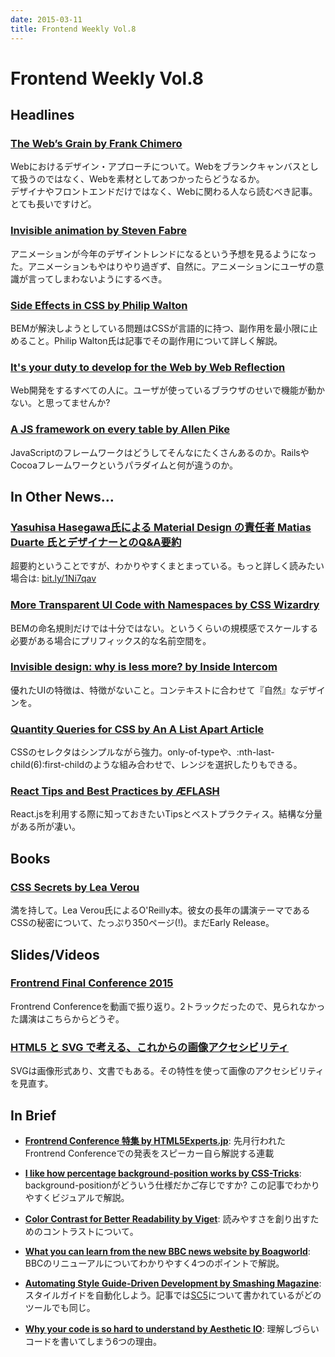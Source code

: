 ```yaml
---
date: 2015-03-11
title: Frontend Weekly Vol.8
---
```


# Frontend Weekly Vol.8

## Headlines

### [The Web’s Grain by Frank Chimero](http://frankchimero.com/talks/the-webs-grain/transcript/)

Webにおけるデザイン・アプローチについて。Webをブランクキャンバスとして扱うのではなく、Webを素材としてあつかったらどうなるか。  
デザイナやフロントエンドだけではなく、Webに関わる人なら読むべき記事。とても長いですけど。

### [Invisible animation by Steven Fabre](https://medium.com/@stevenfabre/invisible-animation-ffa27d0b77e5)

アニメーションが今年のデザイントレンドになるという予想を見るようになった。アニメーションもやはりやり過ぎず、自然に。アニメーションにユーザの意識が言ってしまわないようにするべき。

### [Side Effects in CSS by Philip Walton](http://philipwalton.com/articles/side-effects-in-css/)

BEMが解決しようとしている問題はCSSが言語的に持つ、副作用を最小限に止めること。Philip Walton氏は記事でその副作用について詳しく解説。

### [It's your duty to develop for the Web by Web Reflection](http://webreflection.blogspot.jp/2015/02/its-your-duty-to-develop-for-web.html)

Web開発をするすべての人に。ユーザが使っているブラウザのせいで機能が動かない。と思ってませんか?

### [A JS framework on every table by Allen Pike](http://www.allenpike.com/2015/javascript-framework-fatigue/)

JavaScriptのフレームワークはどうしてそんなにたくさんあるのか。RailsやCocoaフレームワークというパラダイムと何が違うのか。

## In Other News…

### [Yasuhisa Hasegawa氏による Material Design の責任者 Matias Duarte 氏とデザイナーとのQ&A要約](https://twitter.com/yhassy/status/573289433547575297)

超要約ということですが、わかりやすくまとまっている。もっと詳しく読みたい場合は: [bit.ly/1Ni7qav](bit.ly/1Ni7qav)

### [More Transparent UI Code with Namespaces by CSS Wizardry](http://csswizardry.com/2015/03/more-transparent-ui-code-with-namespaces/)

BEMの命名規則だけでは十分ではない。というくらいの規模感でスケールする必要がある場合にプリフィックス的な名前空間を。

### [Invisible design: why is less more? by Inside Intercom](http://blog.intercom.io/invisible-design/)

優れたUIの特徴は、特徴がないこと。コンテキストに合わせて『自然』なデザインを。

### [Quantity Queries for CSS by An A List Apart Article](http://alistapart.com/article/quantity-queries-for-css)

CSSのセレクタはシンプルながら強力。only-of-typeや、:nth-last-child(6):first-childのような組み合わせで、レンジを選択したりもできる。

### [**React Tips and Best Practices by ÆFLASH**](http://aeflash.com/2015-02/react-tips-and-best-practices.html)

React.jsを利用する際に知っておきたいTipsとベストプラクティス。結構な分量がある所が凄い。

## Books

### [CSS Secrets by Lea Verou](http://shop.oreilly.com/product/0636920031123.do)

満を持して。Lea Verou氏によるO'Reilly本。彼女の長年の講演テーマであるCSSの秘密について、たっぷり350ページ(!)。まだEarly Release。

## Slides/Videos

### [Frontrend Final Conference 2015](https://www.youtube.com/playlist?list=PLTo9gQMPMgGaVv9e-ZsrzhWvu5BgyWpi-)

Frontrend Conferenceを動画で振り返り。2トラックだったので、見られなかった講演はこちらからどうぞ。

### [HTML5 と SVG で考える、これからの画像アクセシビリティ](http://www.slideshare.net/ssuser99dc16/html5fun-svg-accessibility)

SVGは画像形式あり、文書でもある。その特性を使って画像のアクセシビリティを見直す。

## In Brief

- [**Frontrend Conference 特集 by HTML5Experts.jp**](http://html5experts.jp/series/frontrend/): 先月行われたFrontrend Conferenceでの発表をスピーカー自ら解説する連載

- [**I like how percentage background-position works by CSS-Tricks**](https://css-tricks.com/i-like-how-percentage-background-position-works/): background-positionがどういう仕様だかご存じですか? この記事でわかりやすくビジュアルで解説。

- [**Color Contrast for Better Readability by Viget**](http://viget.com/inspire/color-contrast): 読みやすさを創り出すためのコントラストについて。

- [**What you can learn from the new BBC news website by Boagworld**](https://boagworld.com/design/what-you-can-learn-from-the-new-bbc-news-website/): BBCのリニューアルについてわかりやすく4つのポイントで解説。

- [**Automating Style Guide-Driven Development by Smashing Magazine**](http://www.smashingmagazine.com/2015/03/05/automating-style-guide-driven-development/): スタイルガイドを自動化しよう。記事では[SC5](http://styleguide.sc5.io/)について書かれているがどのツールでも同じ。

- [**Why your code is so hard to understand by Aesthetic IO**](http://aestheticio.com/why-your-code-is-hard-to-understand/): 理解しづらいコードを書いてしまう6つの理由。
